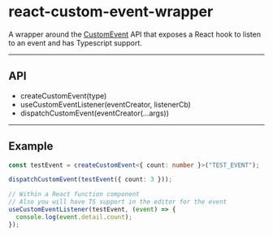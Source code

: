 # react-custom-event-wrapper

A wrapper around the [CustomEvent](https://developer.mozilla.org/en-US/docs/Web/API/CustomEvent) API that exposes a React hook to listen to an event and has Typescript support.

---

## API

- createCustomEvent(type)
- useCustomEventListener(eventCreator, listenerCb)
- dispatchCustomEvent(eventCreator(...args))

---

## Example

```typescript
const testEvent = createCustomEvent<{ count: number }>("TEST_EVENT");

dispatchCustomEvent(testEvent({ count: 3 }));

// Within a React function component
// Also you will have TS support in the editor for the event
useCustomEventListener(testEvent, (event) => {
  console.log(event.detail.count);
});
```
